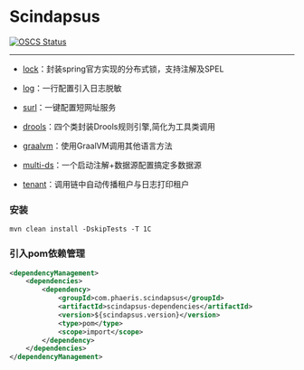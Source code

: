 # Scindapsus

[![OSCS Status](https://www.oscs1024.com/platform/badge/phaeris/scindapsus.git.svg?size=small)](https://www.murphysec.com/dr/AiSOYD4DrZnUzl4OvV)  

------

- [lock]：封装spring官方实现的分布式锁，支持注解及SPEL

- [log]：一行配置引入日志脱敏

- [surl]：一键配置短网址服务

- [drools]：四个类封装Drools规则引擎,简化为工具类调用

- [graalvm]：使用GraalVM调用其他语言方法

- [multi-ds]：一个启动注解+数据源配置搞定多数据源

- [tenant]：调用链中自动传播租户与日志打印租户

[lock]:/lock/README.md

[log]:/log/README.md

[surl]:/surl/README.md

[drools]:/drools/README.md

[graalvm]:/graalvm/README.md

[multi-ds]:/multi-ds/README.md

[robot]:/robot/README.md

[tenant]:/tenant/README.md


### 安装
`mvn clean install -DskipTests -T 1C`

### 引入pom依赖管理
```xml
<dependencyManagement>
    <dependencies>
        <dependency>
            <groupId>com.phaeris.scindapsus</groupId>
            <artifactId>scindapsus-dependencies</artifactId>
            <version>${scindapsus.version}</version>
            <type>pom</type>
            <scope>import</scope>
        </dependency>
    </dependencies>
</dependencyManagement>
```